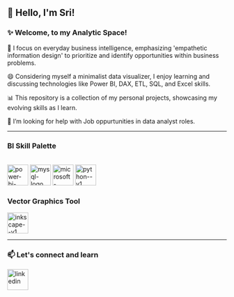 ## 👋 Hello, I'm Sri!
### ✨  Welcome, to my Analytic Space!

🌱 I focus on everyday business intelligence, emphasizing 'empathetic information design' to prioritize and identify opportunities within business problems.

😄 Considering myself a minimalist data visualizer, I enjoy learning and discussing technologies like Power BI, DAX, ETL, SQL, and Excel skills.

📊 This repository is a collection of my personal projects, showcasing my evolving skills as I learn.

🤔 I’m looking for help with Job oppurtunities in data analyst roles.

---
### BI Skill Palette
<br /> <img width="48" height="48" src="https://img.icons8.com/color/48/power-bi-2021.png" alt="power-bi-2021"/> <img width="48" height="48" src="https://img.icons8.com/color/48/mysql-logo.png" alt="mysql-logo"/> <img width="48" height="48" src="https://img.icons8.com/color/48/microsoft-excel-2019--v1.png" alt="microsoft-excel-2019--v1"/> <img width="48" height="48" src="https://img.icons8.com/color/48/python--v1.png" alt="python--v1"/>

### Vector Graphics Tool
<img width="48" height="48" src="https://img.icons8.com/color/48/inkscape--v1.png" alt="inkscape--v1"/>

---

### 📫 Let's connect and learn 
[<img width="48" height="48" src="https://img.icons8.com/color/48/linkedin.png" alt="linkedin"/>](https://linkedin.com/in/sri-sk)
<!---
analytic-space/analytic-space is a ✨ special ✨ repository because its `README.md` (this file) appears on your GitHub profile.
You can click the Preview link to take a look at your changes.
--->
